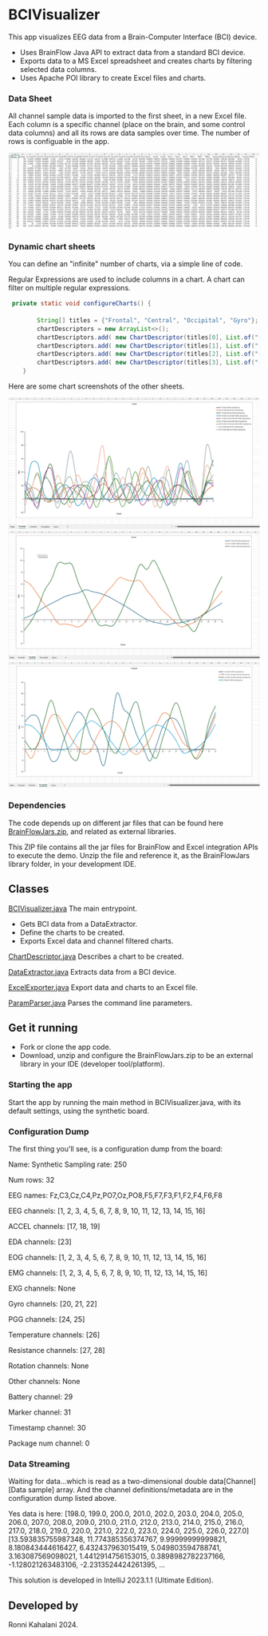 # BCIVisualizer
This app visualizes EEG data from a Brain-Computer Interface (BCI) device.
- Uses BrainFlow Java API to extract data from a standard BCI device.
- Exports data to a MS Excel spreadsheet and creates charts by filtering selected data columns.
- Uses Apache POI library to create Excel files and charts.

### Data Sheet
All channel sample data is imported to the first sheet, in a new Excel file.
Each column is a specific channel (place on the brain, and some control data columns) and all its rows are data samples over time.
The number of rows is configuable in the app.

![Data Sheet](/doc/BCIVizualizer-data.png) 

### Dynamic chart sheets
You can define an "infinite" number of charts, via a simple line of code.

Regular Expressions are used to include columns in a chart.
A chart can filter on multiple regular expressions.

```Java
 private static void configureCharts() {

        String[] titles = {"Frontal", "Central", "Occipital", "Gyro"};
        chartDescriptors = new ArrayList<>();
        chartDescriptors.add( new ChartDescriptor(titles[0], List.of("(?i)^F.*$"), false, titles[0], SAMPLE_TITLE, VALUE_TITLE, MarkerStyle.DOT));
        chartDescriptors.add( new ChartDescriptor(titles[1], List.of("(?i)^C.*$"), false, titles[1], SAMPLE_TITLE, VALUE_TITLE, MarkerStyle.DOT));
        chartDescriptors.add( new ChartDescriptor(titles[2], List.of("(?i)^O.*$", "(?i)^PO.*$", "(?i)^Pz.*$"), false, titles[2], SAMPLE_TITLE, VALUE_TITLE, MarkerStyle.DOT));
        chartDescriptors.add( new ChartDescriptor(titles[3], List.of("(?i)^Gyro.*$"), false, titles[3], SAMPLE_TITLE, VALUE_TITLE, MarkerStyle.DOT));
    }
```

Here are some chart screenshots of the other sheets.

![Frontal](doc/BCIVizualizer-sheets-1.png)
![Central](doc/BCIVizualizer-sheets-2.png)
![Occipital](doc/BCIVizualizer-sheets-3.png)

### Dependencies
The code depends up on different jar files that can be found here [BrainFlowJars.zip](https://drive.google.com/file/d/124RQcCQjArB9xW4oa_1Qri9ljCv8JVuO/view?usp=drive_link), and related as external libraries.

This ZIP file contains all the jar files for BrainFlow and Excel integration APIs to execute the demo.
Unzip the file and reference it, as the BrainFlowJars library folder, in your development IDE.

## Classes
[BCIVisualizer.java](src/org/example/bci/visualizer/BCIVisualizer.java)
The main entrypoint. 
- Gets BCI data from a DataExtractor.
- Define the charts to be created.
- Exports Excel data and channel filtered charts.

[ChartDescriptor.java](src/org/example/bci/visualizer/ChartDescriptor.java)
Describes a chart to be created.

[DataExtractor.java](src/org/example/bci/visualizer/DataExtractor.java)
Extracts data from a BCI device.

[ExcelExporter.java](src/org/example/bci/visualizer/ExcelExporter.java)
Export data and charts to an Excel file.

[ParamParser.java](src/org/example/bci/visualizer/ParamParser.java)
Parses the command line parameters.

## Get it running
- Fork or clone the app code.
- Download, unzip and configure the BrainFlowJars.zip to be an external library in your IDE (developer tool/platform).

### Starting the app
Start the app by running the main method in BCIVisualizer.java, with its default settings, using the synthetic board.

### Configuration Dump
The first thing you'll see, is a configuration dump from the board:

Name: Synthetic
Sampling rate: 250

Num rows: 32

EEG names: Fz,C3,Cz,C4,Pz,PO7,Oz,PO8,F5,F7,F3,F1,F2,F4,F6,F8

EEG channels: [1, 2, 3, 4, 5, 6, 7, 8, 9, 10, 11, 12, 13, 14, 15, 16]

ACCEL channels: [17, 18, 19]

EDA channels: [23]

EOG channels: [1, 2, 3, 4, 5, 6, 7, 8, 9, 10, 11, 12, 13, 14, 15, 16]

EMG channels: [1, 2, 3, 4, 5, 6, 7, 8, 9, 10, 11, 12, 13, 14, 15, 16]

EXG channels: None

Gyro channels: [20, 21, 22]

PGG channels: [24, 25]

Temperature channels: [26]

Resistance channels: [27, 28]

Rotation channels: None

Other channels: None

Battery channel: 29

Marker channel: 31

Timestamp channel: 30

Package num channel: 0

### Data Streaming
Waiting for data...which is read as a two-dimensional double data[Channel][Data sample] array. And the channel definitions/metadata are in the configuration dump listed above.

Yes data is here:
[198.0, 199.0, 200.0, 201.0, 202.0, 203.0, 204.0, 205.0, 206.0, 207.0, 208.0, 209.0, 210.0, 211.0, 212.0, 213.0, 214.0, 215.0, 216.0, 217.0, 218.0, 219.0, 220.0, 221.0, 222.0, 223.0, 224.0, 225.0, 226.0, 227.0]
[13.593835755987348, 11.774385356374767, 9.99999999999821, 8.180843444616427, 6.432437963015419, 5.049803594788741, 3.163087569098021, 1.4412914756153015, 0.3898982782237166, -1.128021263483106, -2.2313524424261395, ...

This solution is developed in IntelliJ 2023.1.1 (Ultimate Edition).

## Developed by
Ronni Kahalani 2024.

